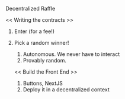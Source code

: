 Decentralized Raffle

<< Writing the contracts >>

1. Enter (for a fee!)
2. Pick a random winner!

   1. Autonomous. We never have to interact
   2. Provably random.

   << Build the Front End >>

   1. Buttons, NextJS
   2. Deploy it in a decentralized context
